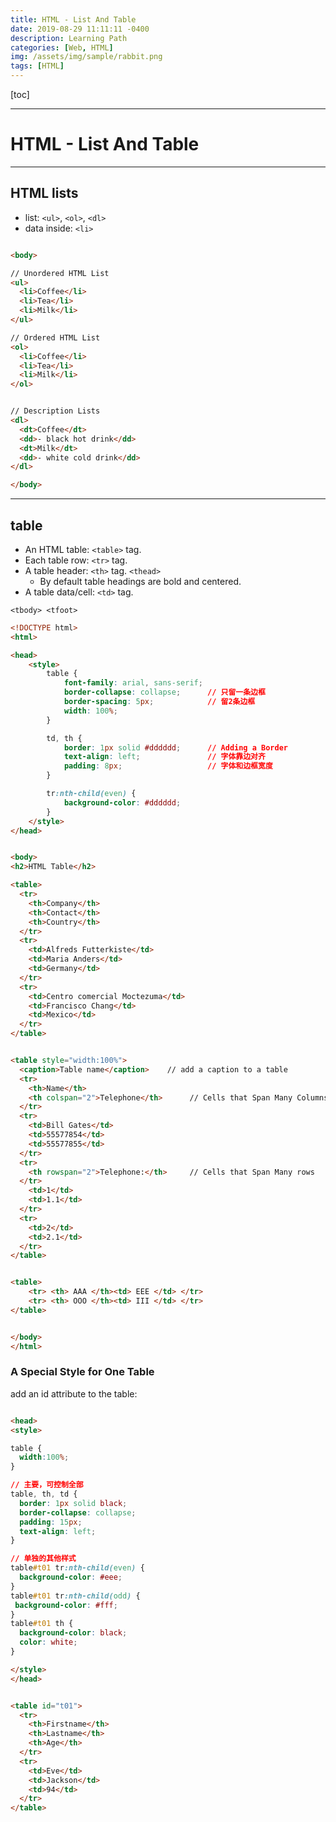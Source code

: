 ```yaml
---
title: HTML - List And Table
date: 2019-08-29 11:11:11 -0400
description: Learning Path
categories: [Web, HTML]
img: /assets/img/sample/rabbit.png
tags: [HTML]
---
```


[toc]

---

# HTML - List And Table

---

## HTML lists
- list: `<ul>`, `<ol>`, `<dl>`
- data inside: `<li>`

```html

<body>

// Unordered HTML List
<ul>
  <li>Coffee</li>
  <li>Tea</li>
  <li>Milk</li>
</ul>

// Ordered HTML List
<ol>
  <li>Coffee</li>
  <li>Tea</li>
  <li>Milk</li>
</ol>


// Description Lists
<dl>
  <dt>Coffee</dt>
  <dd>- black hot drink</dd>
  <dt>Milk</dt>
  <dd>- white cold drink</dd>
</dl>

</body>
```


---


## table

- An HTML table: `<table>` tag.
- Each table row: `<tr>` tag.
- A table header: `<th>` tag. `<thead>`
  - By default table headings are bold and centered.
- A table data/cell: `<td>` tag.

`<tbody> <tfoot>`


```html
<!DOCTYPE html>
<html>

<head>
    <style>
        table {
            font-family: arial, sans-serif;
            border-collapse: collapse;      // 只留一条边框
            border-spacing: 5px;            // 留2条边框
            width: 100%;
        }

        td, th {
            border: 1px solid #dddddd;      // Adding a Border
            text-align: left;               // 字体靠边对齐
            padding: 8px;                   // 字体和边框宽度
        }

        tr:nth-child(even) {
            background-color: #dddddd;
        }
    </style>
</head>


<body>
<h2>HTML Table</h2>

<table>
  <tr>
    <th>Company</th>
    <th>Contact</th>
    <th>Country</th>
  </tr>
  <tr>
    <td>Alfreds Futterkiste</td>
    <td>Maria Anders</td>
    <td>Germany</td>
  </tr>
  <tr>
    <td>Centro comercial Moctezuma</td>
    <td>Francisco Chang</td>
    <td>Mexico</td>
  </tr>
</table>


<table style="width:100%">
  <caption>Table name</caption>    // add a caption to a table
  <tr>
    <th>Name</th>
    <th colspan="2">Telephone</th>      // Cells that Span Many Columns
  </tr>
  <tr>
    <td>Bill Gates</td>
    <td>55577854</td>
    <td>55577855</td>
  </tr>
  <tr>
    <th rowspan="2">Telephone:</th>     // Cells that Span Many rows
  </tr>
    <td>1</td>
    <td>1.1</td>
  </tr>
  <tr>
    <td>2</td>
    <td>2.1</td>
  </tr>
</table>


<table>
    <tr> <th> AAA </th><td> EEE </td> </tr>
    <tr> <th> OOO </th><td> III </td> </tr>
</table>


</body>
</html>

```


### A Special Style for One Table
add an id attribute to the table:

```html

<head>
<style>

table {
  width:100%;
}

// 主要，可控制全部
table, th, td {
  border: 1px solid black;
  border-collapse: collapse;
  padding: 15px;
  text-align: left;
}

// 单独的其他样式
table#t01 tr:nth-child(even) {
  background-color: #eee;
}
table#t01 tr:nth-child(odd) {
 background-color: #fff;
}
table#t01 th {
  background-color: black;
  color: white;
}

</style>
</head>


<table id="t01">
  <tr>
    <th>Firstname</th>
    <th>Lastname</th>
    <th>Age</th>
  </tr>
  <tr>
    <td>Eve</td>
    <td>Jackson</td>
    <td>94</td>
  </tr>
</table>

```
